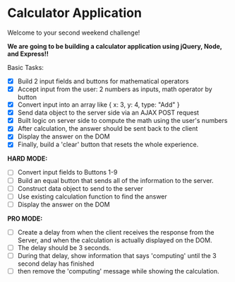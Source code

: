 # Calculator Application

Welcome to your second weekend challenge!

**We are going to be building a calculator application using jQuery, Node, and Express!!**

Basic Tasks:
- [x] Build 2 input fields and buttons for mathematical operators
- [x] Accept input from the user: 2 numbers as inputs, math operator by button
- [x] Convert input into an array like { x: 3, y: 4, type: "Add" }
- [x] Send data object to the server side via an AJAX POST request
- [x] Built logic on server side to compute the math using the user's numbers
- [x] After calculation, the answer should be sent back to the client
- [x] Display the answer on the DOM
- [x] Finally, build a 'clear' button that resets the whole experience.

__HARD MODE:__
- [ ] Convert input fields to Buttons 1-9
- [ ] Build an equal button that sends all of the information to the server.
- [ ] Construct data object to send to the server
- [ ] Use existing calculation function to find the answer
- [ ] Display the answer on the DOM

__PRO MODE:__
- [ ] Create a delay from when the client receives the response from the Server, and when the calculation is actually displayed on the DOM.
- [ ] The delay should be 3 seconds.
- [ ] During that delay, show information that says 'computing' until the 3 second delay has finished
- [ ] then remove the 'computing' message while showing the calculation.
